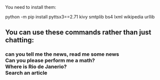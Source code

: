 You need to install them:

python -m pip install pyttsx3==2.71
kivy
smtplib
bs4
lxml
wikipedia
urllib

<h2>You can use these commands rather than just chatting: </h2>
<h3>can you tell me the news, read me some news<br>
Can you please perform me a math?<br>
Where is Rio de Janerio?<br>
Search an article
</h3>